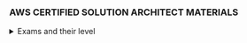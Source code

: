 ### AWS CERTIFIED SOLUTION ARCHITECT MATERIALS

<details>
<summary>Exams and their level</summary>
Schemes:

![tiers](readme-images/tiers.png)
![difficult](readme-images/difficulty.png)

</details>